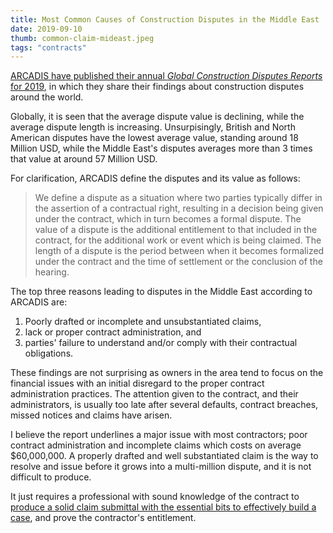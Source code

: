 ```yaml
---
title: Most Common Causes of Construction Disputes in the Middle East
date: 2019-09-10
thumb: common-claim-mideast.jpeg
tags: "contracts"
---
```

[ARCADIS have published their annual _Global Construction Disputes Reports_ for 2019](https://images.arcadis.com/media/5/D/1/%7B5D16141D-B883-4398-BB35-218023E1F4F6%7DRP_GCDR_AL20190620_Final.pdf?_ga=2.60460205.1263223363.1568108603-127431750.1568015795), in which they share their findings about construction disputes around the world.

Globally, it is seen that the average dispute value is declining, while the average dispute length is increasing. Unsurpisingly, British and North American disputes have the lowest average value, standing around 18 Million USD, while the Middle East's disputes averages more than 3 times that value at around 57 Million USD.

For clarification, ARCADIS define the disputes and its value as follows:

> We define a dispute as a situation where two parties typically differ in the assertion of a contractual right, resulting in a decision being given under the contract, which in turn becomes a formal dispute. The value of a dispute is the additional entitlement to that included in the contract, for the additional work or event which is being claimed. The length of a dispute is the period between when it becomes formalized under the contract and the time of settlement or the conclusion of the hearing. 

The top three reasons leading to disputes in the Middle East according to ARCADIS are:

1.  Poorly drafted or incomplete and unsubstantiated claims,
2.  lack or proper contract administration, and
3.  parties' failure to understand and/or comply with their contractual obligations.

These findings are not surprising as owners in the area tend to focus on the financial issues with an initial disregard to the proper contract administration practices. The attention given to the contract, and their administrators, is usually too late after several defaults, contract breaches, missed notices and claims have arisen.

I believe the report underlines a major issue with most contractors; poor contract administration and incomplete claims which costs on average $60,000,000. A properly drafted and well substantiated claim is the way to resolve and issue before it grows into a multi-million dispute, and it is not difficult to produce.

It just requires a professional with sound knowledge of the contract to [produce a solid claim submittal with the essential bits to effectively build a case](../what-makes-a-successful-construction-claim/), and prove the contractor's entitlement.